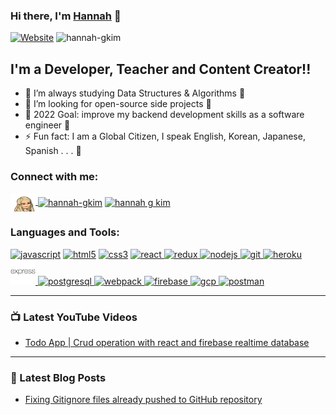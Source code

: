 ### Hi there, I'm [Hannah][website] 👋

[![Website](https://img.shields.io/badge/HANNAHGKIM.COM-UP-pink.svg)](https://hannahgkim.com/)
<img src="https://komarev.com/ghpvc/?username=hannah-gkim&label=Profile%20views&color=0e75b6&style=flat" alt="hannah-gkim" />

## I'm a Developer, Teacher and Content Creator!!

<!-- - 🔭 I'm currently working on [Amazon-clone](https://github.com/hannah-gkim/amazon-clone) -->
- 🌱 I’m always studying Data Structures & Algorithms 🧩
- 👯 I’m looking for open-source side projects 💖
- 🥅 2022 Goal: improve my backend development skills as a software engineer 🧚
- ⚡ Fun fact: I am a Global Citizen, I speak English, Korean, Japanese, Spanish . . . 🤫

<h3 align="left">Connect with me:</h3>

<p align="left">
<a href="https://hannahgkim.com/" target="blank">
<!-- <img align="center" src="https://raw.githubusercontent.com/hannah-gkim/les_choses_de_la_vie/main/public/favicon.ico" alt="hannah g kim" height="30" width="40"> -->
<img align="center" src="https://raw.githubusercontent.com/hannah-gkim/amazon-clone/main/public/favicon.ico" alt="hannah g kim" height="30" width="40">

</a>
<a href="https://linkedin.com/in/hannah-gkim" target="blank"><img align="center" src="https://raw.githubusercontent.com/rahuldkjain/github-profile-readme-generator/master/src/images/icons/Social/linked-in-alt.svg" alt="hannah-gkim" height="30" width="40" /></a>
<a href="https://www.youtube.com/channel/UC_Fa6yrspcGcdNWEZnJmz1g" target="blank"><img align="center" src="https://raw.githubusercontent.com/rahuldkjain/github-profile-readme-generator/master/src/images/icons/Social/youtube.svg" alt="hannah g kim" height="30" width="40" /></a>
</p>

<!-- <h3 align="left">Languages and Tools:</h3>
<p align="left"> <a href="https://developer.mozilla.org/en-US/docs/Web/JavaScript" target="_blank"> <img src="https://raw.githubusercontent.com/devicons/devicon/master/icons/javascript/javascript-original.svg" alt="javascript" width="40" height="40"/> </a> <a href="https://www.w3.org/html/" target="_blank"> <img src="https://raw.githubusercontent.com/devicons/devicon/master/icons/html5/html5-original-wordmark.svg" alt="html5" width="40" height="40"/> </a> <a href="https://www.w3schools.com/css/" target="_blank"> <img src="https://raw.githubusercontent.com/devicons/devicon/master/icons/css3/css3-original-wordmark.svg" alt="css3" width="40" height="40"/> </a> <a href="https://expressjs.com" target="_blank"> <img src="https://raw.githubusercontent.com/devicons/devicon/master/icons/express/express-original-wordmark.svg" alt="express" width="40" height="40"/> </a> <a href="https://firebase.google.com/" target="_blank"> <img src="https://www.vectorlogo.zone/logos/firebase/firebase-icon.svg" alt="firebase" width="40" height="40"/> </a> <a href="https://cloud.google.com" target="_blank"> <img src="https://www.vectorlogo.zone/logos/google_cloud/google_cloud-icon.svg" alt="gcp" width="40" height="40"/> </a> <a href="https://git-scm.com/" target="_blank"> <img src="https://www.vectorlogo.zone/logos/git-scm/git-scm-icon.svg" alt="git" width="40" height="40"/> </a> <a href="https://heroku.com" target="_blank"> <img src="https://www.vectorlogo.zone/logos/heroku/heroku-icon.svg" alt="heroku" width="40" height="40"/> </a> <a href="https://nodejs.org" target="_blank"> <img src="https://raw.githubusercontent.com/devicons/devicon/master/icons/nodejs/nodejs-original-wordmark.svg" alt="nodejs" width="40" height="40"/> </a> <a href="https://www.postgresql.org" target="_blank"> <img src="https://raw.githubusercontent.com/devicons/devicon/master/icons/postgresql/postgresql-original-wordmark.svg" alt="postgresql" width="40" height="40"/> </a> <a href="https://postman.com" target="_blank"> <img src="https://www.vectorlogo.zone/logos/getpostman/getpostman-icon.svg" alt="postman" width="40" height="40"/> </a> <a href="https://reactjs.org/" target="_blank"> <img src="https://raw.githubusercontent.com/devicons/devicon/master/icons/react/react-original-wordmark.svg" alt="react" width="40" height="40"/> </a> <a href="https://reactnative.dev/" target="_blank"> <img src="https://reactnative.dev/img/header_logo.svg" alt="reactnative" width="40" height="40"/> </a> <a href="https://redux.js.org" target="_blank"> <img src="https://raw.githubusercontent.com/devicons/devicon/master/icons/redux/redux-original.svg" alt="redux" width="40" height="40"/> </a> <a href="https://webpack.js.org" target="_blank"> <img src="https://raw.githubusercontent.com/devicons/devicon/d00d0969292a6569d45b06d3f350f463a0107b0d/icons/webpack/webpack-original-wordmark.svg" alt="webpack" width="40" height="40"/> </a> </p> -->

<h3 align="left">Languages and Tools:</h3>
<p align="left"> <a href="https://developer.mozilla.org/en-US/docs/Web/JavaScript" target="_blank"> <img src="https://img.icons8.com/color/48/000000/javascript--v1.png" alt="javascript" width="40" height="40"/></a> <a href="https://www.w3schools.com/html/" target="_blank"> <img src="https://img.icons8.com/color/48/000000/html-5--v1.png"alt="html5" width="40" height="40"/></a> <a href="https://www.w3schools.com/css/" target="_blank"> <img src="https://img.icons8.com/color/48/000000/css3.png" alt="css3" width="40" height="40"/></a> <a href="https://reactjs.org/" target="_blank"> <img src="https://img.icons8.com/color/48/000000/react-native.png" alt="react" width="40" height="40"/> </a> <a href="https://redux.js.org" target="_blank"> <img src="https://img.icons8.com/color/48/000000/redux.png" alt="redux" width="40" height="40"/> </a> <a href="https://nodejs.org" target="_blank"> <img src="https://img.icons8.com/color/48/000000/nodejs.png" alt="nodejs" width="40" height="40"/> </a> <a href="https://git-scm.com/" target="_blank"> <img src="https://img.icons8.com/color/48/000000/git.png" alt="git" width="40" height="40"/> </a> <a href="https://heroku.com" target="_blank"> <img src="https://img.icons8.com/color/48/000000/heroku.png" alt="heroku" width="40" height="40"/> </a> <a href="https://expressjs.com" target="_blank"> <img src="https://raw.githubusercontent.com/devicons/devicon/master/icons/express/express-original-wordmark.svg" alt="express" width="40" height="40"/> </a> <a href="https://www.postgresql.org" target="_blank"> <img src="https://img.icons8.com/color/48/000000/postgreesql.png" alt="postgresql" width="40" height="40"/> </a><a href="https://webpack.js.org" target="_blank"> <img src="https://img.icons8.com/color/48/000000/webpack.png" alt="webpack" width="40" height="40"/> </a> <a href="https://firebase.google.com/" target="_blank"> <img src="https://img.icons8.com/color/48/000000/google-firebase-console.png" alt="firebase" width="40" height="40"/> <a href="https://cloud.google.com/" target="blank"> </a> <a href="https://cloud.google.com" target="_blank"> <img src="https://www.vectorlogo.zone/logos/google_cloud/google_cloud-icon.svg" alt="gcp" width="40" height="40"/> </a> <a href="https://postman.com" target="_blank"> 
<img src="https://www.vectorlogo.zone/logos/getpostman/getpostman-icon.svg" alt="postman" width="40" height="40"/> </a> </p>

---

### 📺 Latest YouTube Videos

<!-- YOUTUBE:START -->

- [Todo App | Crud operation with react and firebase realtime database](https://www.youtube.com/watch?v=OlyA7Q0qPPE&t=62s)
    <!-- YOUTUBE:END -->
    <!-- ➡️ [more videos...](https://www.youtube.com/channel/UC_Fa6yrspcGcdNWEZnJmz1g) -->

---

### 📕 Latest Blog Posts

- [Fixing Gitignore files already pushed to GitHub repository](https://medium.com/@hannahgomezkim/fixing-gitignore-files-already-pushed-to-github-repository-c30f2800ed4a)
<!-- ➡️ [more blog posts...](https://codestackr.com) -->

[website]: https://hannahgkim.com/
[youtube]: https://www.youtube.com/channel/UC_Fa6yrspcGcdNWEZnJmz1g
[linkedin]: https://www.linkedin.com/in/hannah-g-kim/
